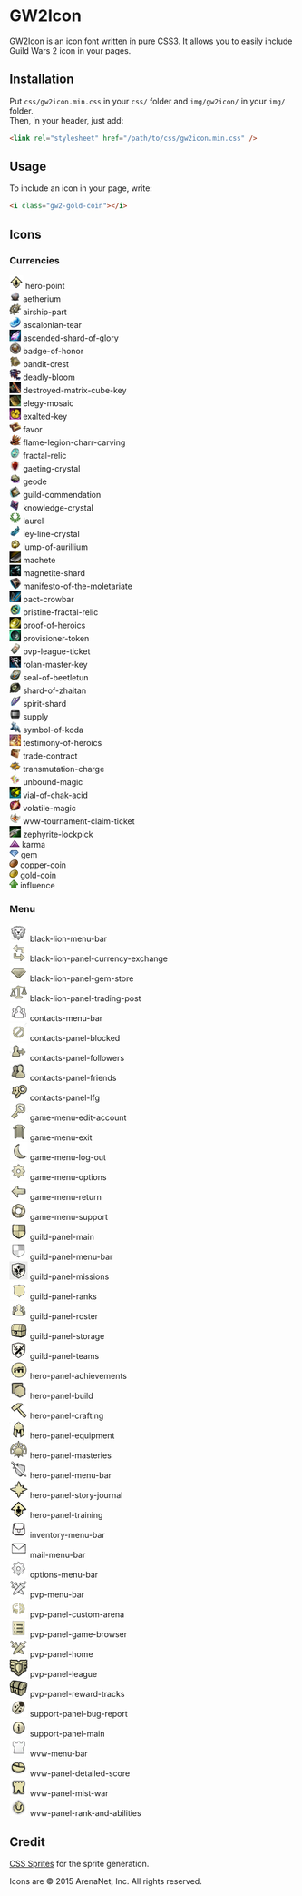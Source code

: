 # GW2Icon

GW2Icon is an icon font written in pure CSS3. It allows you to easily include Guild Wars 2 icon in your pages.

## Installation

Put `css/gw2icon.min.css` in your `css/` folder and `img/gw2icon/` in your `img/` folder.  
Then, in your header, just add:

```html
<link rel="stylesheet" href="/path/to/css/gw2icon.min.css" />
```

## Usage

To include an icon in your page, write:

```html
<i class="gw2-gold-coin"></i>
```

## Icons

### Currencies

![Hero Point](src/img/currencies/hero_point.png) hero-point  
![Aetherium](src/img/currencies/aetherium.png) aetherium  
![Airship Part](src/img/currencies/airship_part.png) airship-part  
![Ascalonian tear](src/img/currencies/ascalonian_tear.png) ascalonian-tear    
![Ascended Shard of Glory](src/img/currencies/ascended_shard_of_glory.png) ascended-shard-of-glory  
![Badge of Honor](src/img/currencies/badge_of_honor.png) badge-of-honor  
![Bandit Crest](src/img/currencies/bandit_crest.png) bandit-crest  
![Deadly Bloom](src/img/currencies/deadly_bloom.png) deadly-bloom  
![Destroyed Matrix Cube Key](src/img/currencies/destroyed_matrix_cube_key.png) destroyed-matrix-cube-key  
![Elegy Mosaic](src/img/currencies/elegy_mosaic.png) elegy-mosaic  
![Exalted Key](src/img/currencies/exalted_key.png) exalted-key  
![Favor](src/img/currencies/favor.png) favor  
![Flame Legion Charr Carving](src/img/currencies/flame_legion_charr_carving.png) flame-legion-charr-carving  
![Fractal Relic](src/img/currencies/fractal_relic.png) fractal-relic  
![Gaeting Crystal](src/img/currencies/gaeting_crystal.png) gaeting-crystal  
![Geode](src/img/currencies/geode.png) geode  
![Guild Commendation](src/img/currencies/guild_commendation.png) guild-commendation  
![Knowledge Crystal](src/img/currencies/knowledge_crystal.png) knowledge-crystal  
![Laurel](src/img/currencies/laurel.png) laurel  
![Ley Line Crystal](src/img/currencies/ley_line_crystal.png) ley-line-crystal  
![Lump of Aurillium](src/img/currencies/lump_of_aurillium.png) lump-of-aurillium  
![Machete](src/img/currencies/machete.png) machete  
![Magnetite Shard](src/img/currencies/magnetite_shard.png) magnetite-shard  
![Manifesto of the Moletariate](src/img/currencies/manifesto_of_the_moletariate.png) manifesto-of-the-moletariate  
![Pact Crowbar](src/img/currencies/pact_crowbar.png) pact-crowbar  
![Pristine Fractal Relic](src/img/currencies/pristine_fractal_relic.png) pristine-fractal-relic  
![Proof of Heroics](src/img/currencies/proof_of_heroics.png) proof-of-heroics  
![Provisioner Token](src/img/currencies/provisioner_token.png) provisioner-token  
![PvP League Ticket](src/img/currencies/pvp_league_ticket.png) pvp-league-ticket  
![Rolan Master Key](src/img/currencies/rolan_master_key.png) rolan-master-key  
![Seal of Beetletun](src/img/currencies/seal_of_beetletun.png) seal-of-beetletun  
![Shard of Zhaitan](src/img/currencies/shard_of_zhaitan.png) shard-of-zhaitan  
![Spirit Shard](src/img/currencies/spirit_shard.png) spirit-shard  
![Supply](src/img/currencies/supply.png) supply  
![Symbol of Koda](src/img/currencies/symbol_of_koda.png) symbol-of-koda  
![Testimony of Heroics](src/img/currencies/testimony_of_heroics.png) testimony-of-heroics  
![Trade Contract](src/img/currencies/trade_contract.png) trade-contract  
![Transmutation Charge](src/img/currencies/transmutation_charge.png) transmutation-charge  
![Unbound Magic](src/img/currencies/unbound_magic.png) unbound-magic  
![Vial of Chak Acid](src/img/currencies/vial_of_chak_acid.png) vial-of-chak-acid  
![Volatile Magic](src/img/currencies/volatile_magic.png) volatile-magic  
![WvW Tournament Claim Ticket](src/img/currencies/wvw_tournament_claim_ticket.png) wvw-tournament-claim-ticket  
![Zephyrite Lockpick](src/img/currencies/zephyrite_lockpick.png) zephyrite-lockpick  
![Karma](src/img/currencies/karma.png) karma  
![Gem](src/img/currencies/gem.png) gem  
![Copper Coin](src/img/currencies/copper_coin.png) copper-coin  
![Gold Coin](src/img/currencies/gold_coin.png) gold-coin  
![Influence](src/img/currencies/influence.png) influence

### Menu

![Black Lion Menu Bar](src/img/menu/black_lion_menu_bar.png) black-lion-menu-bar  
![Black Lion Panel Currency Exchange](src/img/menu/black_lion_panel_currency_exchange.png) black-lion-panel-currency-exchange  
![Black Lion Panel Gem Store](src/img/menu/black_lion_panel_gem_store.png) black-lion-panel-gem-store  
![Black Lion Panel Trading Post](src/img/menu/black_lion_panel_trading_post.png) black-lion-panel-trading-post  
![Contacts Menu Bar](src/img/menu/contacts_menu_bar.png) contacts-menu-bar  
![Contacts Panel Blocked](src/img/menu/contacts_panel_blocked.png) contacts-panel-blocked  
![Contacts Panel Followers](src/img/menu/contacts_panel_followers.png) contacts-panel-followers  
![Contacts Panel Friends](src/img/menu/contacts_panel_friends.png) contacts-panel-friends  
![Contacts Panel Lfg](src/img/menu/contacts_panel_lfg.png) contacts-panel-lfg  
![Game Menu Edit Account](src/img/menu/game_menu_edit_account.png) game-menu-edit-account  
![Game Menu Exit](src/img/menu/game_menu_exit.png) game-menu-exit  
![Game Menu Log Out](src/img/menu/game_menu_log_out.png) game-menu-log-out  
![Game Menu Options](src/img/menu/game_menu_options.png) game-menu-options  
![Game Menu Return](src/img/menu/game_menu_return.png) game-menu-return  
![Game Menu Support](src/img/menu/game_menu_support.png) game-menu-support  
![Guild Panel Main](src/img/menu/guild_panel_main.png) guild-panel-main  
![Guild Panel Menu Bar](src/img/menu/guild_panel_menu_bar.png) guild-panel-menu-bar  
![Guild Panel Missions](src/img/menu/guild_panel_missions.png) guild-panel-missions  
![Guild Panel Ranks](src/img/menu/guild_panel_ranks.png) guild-panel-ranks  
![Guild Panel Roster](src/img/menu/guild_panel_roster.png) guild-panel-roster  
![Guild Panel Storage](src/img/menu/guild_panel_storage.png) guild-panel-storage  
![Guild Panel Teams](src/img/menu/guild_panel_teams.png) guild-panel-teams  
![Hero Panel Achievements](src/img/menu/hero_panel_achievements.png) hero-panel-achievements  
![Hero Panel Build](src/img/menu/hero_panel_build.png) hero-panel-build  
![Hero Panel Crafting](src/img/menu/hero_panel_crafting.png) hero-panel-crafting  
![Hero Panel Equipment](src/img/menu/hero_panel_equipment.png) hero-panel-equipment  
![Hero Panel Masteries](src/img/menu/hero_panel_masteries.png) hero-panel-masteries  
![Hero Panel Menu Bar](src/img/menu/hero_panel_menu_bar.png) hero-panel-menu-bar  
![Hero Panel Story Journal](src/img/menu/hero_panel_story_journal.png) hero-panel-story-journal  
![Hero Panel Training](src/img/menu/hero_panel_training.png) hero-panel-training  
![Inventory Menu Bar](src/img/menu/inventory_menu_bar.png) inventory-menu-bar  
![Mail Menu Bar](src/img/menu/mail_menu_bar.png) mail-menu-bar  
![Options Menu Bar](src/img/menu/options_menu_bar.png) options-menu-bar  
![PvP Menu Bar](src/img/menu/pvp_menu_bar.png) pvp-menu-bar  
![PvP Panel Custom Arena](src/img/menu/pvp_panel_custom_arena.png) pvp-panel-custom-arena  
![PvP Panel Game Browser](src/img/menu/pvp_panel_game_browser.png) pvp-panel-game-browser  
![PvP Panel Home](src/img/menu/pvp_panel_home.png) pvp-panel-home  
![PvP Panel League](src/img/menu/pvp_panel_league.png) pvp-panel-league  
![PvP Panel Reward Tracks](src/img/menu/pvp_panel_reward_tracks.png) pvp-panel-reward-tracks  
![Support Panel Bug Report](src/img/menu/support_panel_bug_report.png) support-panel-bug-report  
![Support Panel Main](src/img/menu/support_panel_main.png) support-panel-main  
![WvW Menu Bar](src/img/menu/wvw_menu_bar.png) wvw-menu-bar  
![WvW Panel Detailed Score](src/img/menu/wvw_panel_detailed_score.png) wvw-panel-detailed-score  
![WvW Panel Mist War](src/img/menu/wvw_panel_mist_war.png) wvw-panel-mist-war  
![WvW Panel Rank And Abilities](src/img/menu/wvw_panel_rank_and_abilities.png) wvw-panel-rank-and-abilities

## Credit

[CSS Sprites](http://css.spritegen.com/) for the sprite generation.

Icons are © 2015 ArenaNet, Inc. All rights reserved.